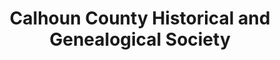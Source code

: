 ---
layout: repo
title: "Calhoun County Historical and Genealogical Society"
id: 24112
permalink: repos/24112/
---
